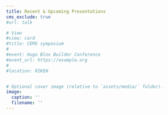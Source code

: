 ```yaml
---
title: Recent & Upcoming Presentations
cms_exclude: true
#url: talk

# View
#view: card
#title: CEMS symposium
#
#event: Hugo Blox Builder Conference
#event_url: https://example.org
#
#location: RIKEN


# Optional cover image (relative to `assets/media/` folder).
image:
  caption: ''
  filename: ''
---
```

